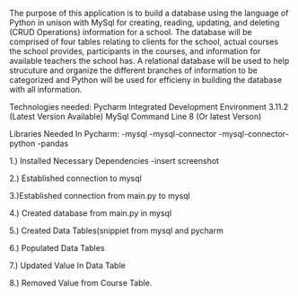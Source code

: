 The purpose of this application is to build a database using the language of 
Python in unison with MySql for creating, reading, updating, and deleting (CRUD Operations)
information for a school. The database will be comprised of four tables relating to 
clients for the school, actual courses the school provides, participants in the courses,
and information for available teachers the school has. A relational database will be 
used to help strucuture and organize the different branches of information to be 
categorized and Python will be used for efficieny in building the database with all 
information. 



Technologies needed:
Pycharm Integrated Development Environment 3.11.2 (Latest Version Available)
MySql Command Line 8 (Or latest Verson)

Libraries Needed In Pycharm:
-mysql
-mysql-connector
-mysql-connector-python
-pandas


1.) Installed Necessary Dependencies
-insert screenshot

2.) Established connection to mysql

3.)Established connection from main.py to mysql

4.) Created database from main.py in mysql

5.) Created Data Tables(snippiet from mysql and pycharm

6.) Populated Data Tables

7.) Updated Value In Data Table 

8.) Removed Value from Course Table.

